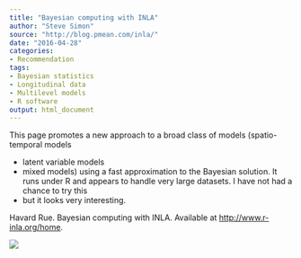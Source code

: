 ```yaml
---
title: "Bayesian computing with INLA"
author: "Steve Simon"
source: "http://blog.pmean.com/inla/"
date: "2016-04-28"
categories:
- Recommendation
tags:
- Bayesian statistics
- Longitudinal data
- Multilevel models
- R software
output: html_document
---
```


This page promotes a new approach to a broad class of models
(spatio-temporal models
- latent variable models
- mixed models) using a
fast approximation to the Bayesian solution. It runs under R and appears
to handle very large datasets. I have not had a chance to try this
- but
it looks very interesting.

<!---More--->

Havard Rue. Bayesian computing with INLA. Available at
<http://www.r-inla.org/home>.

![](http://www.pmean.com/images/images/16/inla01.png)




